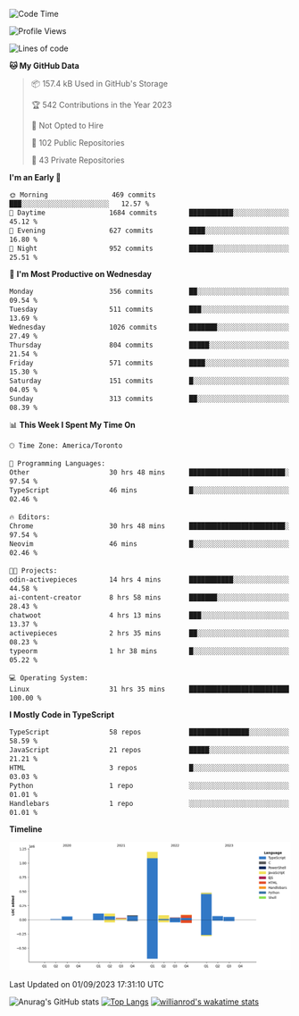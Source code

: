 <!--START_SECTION:waka-->
![Code Time](http://img.shields.io/badge/Code%20Time-527%20hrs%2017%20mins-blue)

![Profile Views](http://img.shields.io/badge/Profile%20Views-0-blue)

![Lines of code](https://img.shields.io/badge/From%20Hello%20World%20I%27ve%20Written-2.4%20million%20lines%20of%20code-blue)

**🐱 My GitHub Data** 

> 📦 157.4 kB Used in GitHub's Storage 
 > 
> 🏆 542 Contributions in the Year 2023
 > 
> 🚫 Not Opted to Hire
 > 
> 📜 102 Public Repositories 
 > 
> 🔑 43 Private Repositories 
 > 
**I'm an Early 🐤** 

```text
🌞 Morning                469 commits         ███░░░░░░░░░░░░░░░░░░░░░░   12.57 % 
🌆 Daytime                1684 commits        ███████████░░░░░░░░░░░░░░   45.12 % 
🌃 Evening                627 commits         ████░░░░░░░░░░░░░░░░░░░░░   16.80 % 
🌙 Night                  952 commits         ██████░░░░░░░░░░░░░░░░░░░   25.51 % 
```
📅 **I'm Most Productive on Wednesday** 

```text
Monday                   356 commits         ██░░░░░░░░░░░░░░░░░░░░░░░   09.54 % 
Tuesday                  511 commits         ███░░░░░░░░░░░░░░░░░░░░░░   13.69 % 
Wednesday                1026 commits        ███████░░░░░░░░░░░░░░░░░░   27.49 % 
Thursday                 804 commits         █████░░░░░░░░░░░░░░░░░░░░   21.54 % 
Friday                   571 commits         ████░░░░░░░░░░░░░░░░░░░░░   15.30 % 
Saturday                 151 commits         █░░░░░░░░░░░░░░░░░░░░░░░░   04.05 % 
Sunday                   313 commits         ██░░░░░░░░░░░░░░░░░░░░░░░   08.39 % 
```


📊 **This Week I Spent My Time On** 

```text
🕑︎ Time Zone: America/Toronto

💬 Programming Languages: 
Other                    30 hrs 48 mins      ████████████████████████░   97.54 % 
TypeScript               46 mins             █░░░░░░░░░░░░░░░░░░░░░░░░   02.46 % 

🔥 Editors: 
Chrome                   30 hrs 48 mins      ████████████████████████░   97.54 % 
Neovim                   46 mins             █░░░░░░░░░░░░░░░░░░░░░░░░   02.46 % 

🐱‍💻 Projects: 
odin-activepieces        14 hrs 4 mins       ███████████░░░░░░░░░░░░░░   44.58 % 
ai-content-creator       8 hrs 58 mins       ███████░░░░░░░░░░░░░░░░░░   28.43 % 
chatwoot                 4 hrs 13 mins       ███░░░░░░░░░░░░░░░░░░░░░░   13.37 % 
activepieces             2 hrs 35 mins       ██░░░░░░░░░░░░░░░░░░░░░░░   08.23 % 
typeorm                  1 hr 38 mins        █░░░░░░░░░░░░░░░░░░░░░░░░   05.22 % 

💻 Operating System: 
Linux                    31 hrs 35 mins      █████████████████████████   100.00 % 
```

**I Mostly Code in TypeScript** 

```text
TypeScript               58 repos            ███████████████░░░░░░░░░░   58.59 % 
JavaScript               21 repos            █████░░░░░░░░░░░░░░░░░░░░   21.21 % 
HTML                     3 repos             █░░░░░░░░░░░░░░░░░░░░░░░░   03.03 % 
Python                   1 repo              ░░░░░░░░░░░░░░░░░░░░░░░░░   01.01 % 
Handlebars               1 repo              ░░░░░░░░░░░░░░░░░░░░░░░░░   01.01 % 
```



**Timeline**

![Lines of Code chart](https://raw.githubusercontent.com/wise-introvert/wise-introvert/master/assets/bar_graph.png)


 Last Updated on 01/09/2023 17:31:10 UTC
<!--END_SECTION:waka-->

![Anurag's GitHub stats](https://github-readme-stats.vercel.app/api?username=wise-introvert&count_private=true&show_icons=true)
[![Top Langs](https://github-readme-stats.vercel.app/api/top-langs/?username=wise-introvert&langs_count=10)](https://github.com/anuraghazra/github-readme-stats)
[![willianrod's wakatime stats](https://github-readme-stats.vercel.app/api/wakatime?username=wiseintrovert)](https://github.com/anuraghazra/github-readme-stats)
